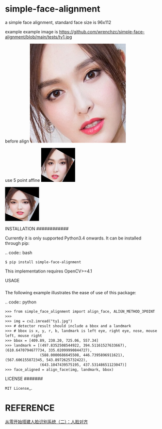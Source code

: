 # simple-face-alignment
a simple face alignment, standard face size is 96x112

example
example image is https://github.com/wrenchzc/simple-face-alignment/blob/main/tests/ty1.jpg

before align
![no align](https://raw.githubusercontent.com/wrenchzc/simple-face-alignment/main/tests/ty1_bbox.jpg)


use 5 point affine
![5 point align](https://raw.githubusercontent.com/wrenchzc/simple-face-alignment/main/tests/ty1_aligned_1.jpg "5 point affine")


![3 point align](https://raw.githubusercontent.com/wrenchzc/simple-face-alignment/main/tests/ty1_aligned_3.jpg "3 point affine")




INSTALLATION
############

Currently it is only supported Python3.4 onwards. It can be installed through pip:

.. code:: bash

    $ pip install simple-face-alignment

This implementation requires OpenCV>=4.1 

USAGE
#####

The following example illustrates the ease of use of this package:


.. code:: python

    >>> from simple_face_alignment import align_face, ALIGN_METHOD_3POINT
    >>>
    >>> img = cv2.imread("ty1.jpg")
    >>> # detector result should include a bbox and a landmark
    >>> # bbox is x, y, r, b, landmark is left eye, right eye, nose, mouse left, mouse right
    >>> bbox = [409.89, 230.20, 725.06, 557.34]
    >>> landmark = [(497.8352508544922, 394.51161527633667), (610.6470794677734, 335.02099990844727),
                    (588.0000686645508, 446.7395896911621), (567.606155872345, 543.8972625732422),
                    (643.1047439575195, 437.53148651123047)]
    >>> face_aligned = align_face(img, landmark, bbox)

LICENSE
#######

`MIT License`_.


REFERENCE
=========
[从零开始搭建人脸识别系统（二）：人脸对齐](https://zhuanlan.zhihu.com/p/61343643)
